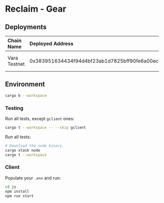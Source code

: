 
# Reclaim - Gear

## Deployments

| Chain Name | Deployed Address | Explorer Link |
|:-----------|:-----------------|:--------------|
| Vara Testnet | 0x383951634434f94d4bf23ab1d7825bff90fe6a00ec2c3f389e7b8d771b053af8 | https://idea.gear-tech.io/programs/0x383951634434f94d4bf23ab1d7825bff90fe6a00ec2c3f389e7b8d771b053af8?node=wss%3A%2F%2Ftestnet.vara.network |



## Environment

```sh
cargo b --workspace
```

### Testing

Run all tests, except `gclient` ones:
```sh
cargo t --workspace -- --skip gclient
```

Run all tests:
```sh
# Download the node binary.
cargo xtask node
cargo t --workspace
```

### Client 

Populate your `.env` and run:
```sh
cd js
npm install
npm run start
```



